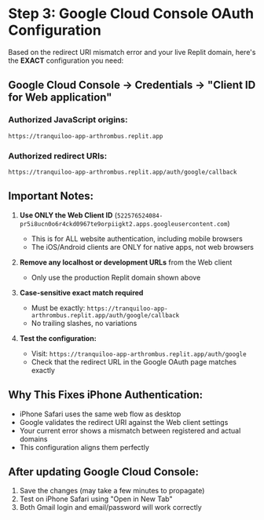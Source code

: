 # Step 3: Google Cloud Console OAuth Configuration

Based on the redirect URI mismatch error and your live Replit domain, here's the **EXACT** configuration you need:

## Google Cloud Console → Credentials → "Client ID for Web application"

### Authorized JavaScript origins:
```
https://tranquiloo-app-arthrombus.replit.app
```

### Authorized redirect URIs:
```
https://tranquiloo-app-arthrombus.replit.app/auth/google/callback
```

## Important Notes:

1. **Use ONLY the Web Client ID** (`522576524084-pr5i8ucn0o6r4ckd0967te9orpiigkt2.apps.googleusercontent.com`)
   - This is for ALL website authentication, including mobile browsers
   - The iOS/Android clients are ONLY for native apps, not web browsers

2. **Remove any localhost or development URLs** from the Web client
   - Only use the production Replit domain shown above

3. **Case-sensitive exact match required**
   - Must be exactly: `https://tranquiloo-app-arthrombus.replit.app/auth/google/callback`
   - No trailing slashes, no variations

4. **Test the configuration:**
   - Visit: `https://tranquiloo-app-arthrombus.replit.app/auth/google`
   - Check that the redirect URL in the Google OAuth page matches exactly

## Why This Fixes iPhone Authentication:

- iPhone Safari uses the same web flow as desktop
- Google validates the redirect URI against the Web client settings
- Your current error shows a mismatch between registered and actual domains
- This configuration aligns them perfectly

## After updating Google Cloud Console:

1. Save the changes (may take a few minutes to propagate)
2. Test on iPhone Safari using "Open in New Tab"
3. Both Gmail login and email/password will work correctly